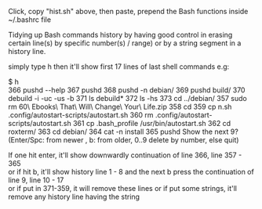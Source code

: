 Click, copy "hist.sh" above, then paste, prepend the Bash functions inside ~/.bashrc file   

Tidying up Bash commands history by having good control in erasing certain line(s) by specific number(s) / range) or by a string segment in a history line.   

simply type h then it'll show first 17 lines of last shell commands e.g:

$ h   
  366  pushd --help
  367  pushd 
  368  pushd -n debian/
  369  pushd  build/
  370  debuild -i -uc -us -b
  371  ls debuild*
  372  ls -hs
  373  cd ../debian/
  357  sudo rm 60\ Ebooks\ That\ Will\ Change\ Your\ Life.zip
  358  cd
  359  cp n.sh .config/autostart-scripts/autostart.sh
  360  rm .config/autostart-scripts/autostart.sh
  361  cp .bash_profile /usr/bin/autostart.sh
  362  cd roxterm/
  363  cd debian/
  364  cat -n install 
  365  pushd
Show the next 9? (Enter/Spc: from newer , b: from older, 0..9 delete by number, else quit) 

If one hit enter, it'll show downwardly continuation of line 366, line 357 - 365    
or if hit b, it'll show history line 1 - 8 and the next b press the continuation of line 9, line 10 - 17   
or if put in 371-359, it will remove these lines
or if put some strings, it'll remove any history line having the string
